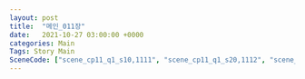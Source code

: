 ```yaml
---
layout: post
title:  "메인_011장"
date:   2021-10-27 03:00:00 +0000
categories: Main
Tags: Story Main
SceneCode: ["scene_cp11_q1_s10,1111", "scene_cp11_q1_s20,1112", "scene_cp11_q2_s10,1121", "scene_cp11_q2_s20,1122", "scene_cp11_q3_s10,1131", "scene_cp11_q3_s20,1132", "scene_cp11_q4_s10,1141", "scene_cp11_q4_s20,1142", "scene_cp11_q4_s30,1143"]
---
```

